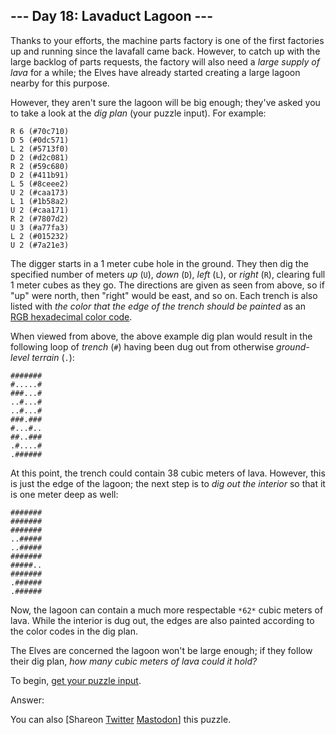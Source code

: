 
--- Day 18: Lavaduct Lagoon ---
-------------------------------

Thanks to your efforts, the machine parts factory is one of the first factories up and running since the lavafall came back. However, to catch up with the large backlog of parts requests, the factory will also need a *large supply of lava* for a while; the Elves have already started creating a large lagoon nearby for this purpose.


However, they aren't sure the lagoon will be big enough; they've asked you to take a look at the *dig plan* (your puzzle input). For example:



```
R 6 (#70c710)
D 5 (#0dc571)
L 2 (#5713f0)
D 2 (#d2c081)
R 2 (#59c680)
D 2 (#411b91)
L 5 (#8ceee2)
U 2 (#caa173)
L 1 (#1b58a2)
U 2 (#caa171)
R 2 (#7807d2)
U 3 (#a77fa3)
L 2 (#015232)
U 2 (#7a21e3)

```

The digger starts in a 1 meter cube hole in the ground. They then dig the specified number of meters *up* (`U`), *down* (`D`), *left* (`L`), or *right* (`R`), clearing full 1 meter cubes as they go. The directions are given as seen from above, so if "up" were north, then "right" would be east, and so on. Each trench is also listed with *the color that the edge of the trench should be painted* as an [RGB hexadecimal color code](https://en.wikipedia.org/wiki/RGB_color_model#Numeric_representations).


When viewed from above, the above example dig plan would result in the following loop of *trench* (`#`) having been dug out from otherwise *ground-level terrain* (`.`):



```
#######
#.....#
###...#
..#...#
..#...#
###.###
#...#..
##..###
.#....#
.######

```

At this point, the trench could contain 38 cubic meters of lava. However, this is just the edge of the lagoon; the next step is to *dig out the interior* so that it is one meter deep as well:



```
#######
#######
#######
..#####
..#####
#######
#####..
#######
.######
.######

```

Now, the lagoon can contain a much more respectable `*62*` cubic meters of lava. While the interior is dug out, the edges are also painted according to the color codes in the dig plan.


The Elves are concerned the lagoon won't be large enough; if they follow their dig plan, *how many cubic meters of lava could it hold?*



To begin, [get your puzzle input](18/input).


Answer:  


You can also [Shareon
 [Twitter](https://twitter.com/intent/tweet?text=%22Lavaduct+Lagoon%22+%2D+Day+18+%2D+Advent+of+Code+2023&url=https%3A%2F%2Fadventofcode%2Ecom%2F2023%2Fday%2F18&related=ericwastl&hashtags=AdventOfCode)
[Mastodon](javascript:void(0);)] this puzzle.


